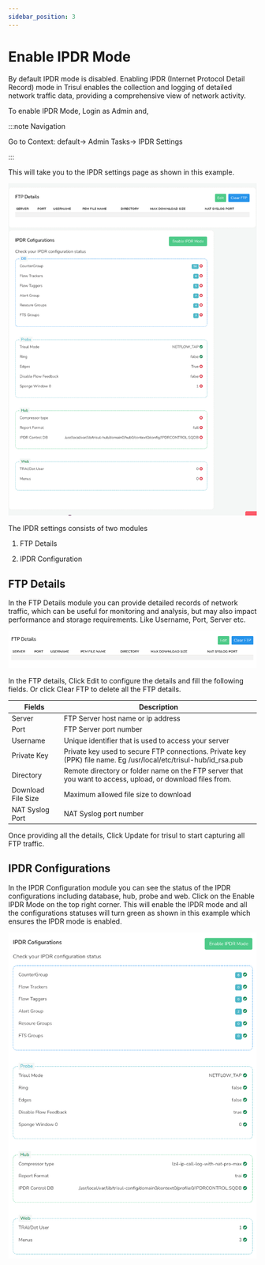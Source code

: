 ```yaml
---
sidebar_position: 3
---
```


# Enable IPDR Mode

By default IPDR mode is disabled. Enabling IPDR (Internet Protocol Detail Record) mode in Trisul enables the collection and logging of detailed network traffic data, providing a comprehensive view of network activity.

To enable IPDR Mode, Login as Admin and,

:::note Navigation

Go to Context: default-> Admin Tasks-> IPDR Settings

:::

This will take you to the IPDR settings page as shown in this example.

![](images/ipdrmodefullpage.png)

The IPDR settings consists of two modules

1. FTP Details

2. IPDR Configuration

## FTP Details

In the FTP Details module you can provide detailed records of network traffic, which can be useful for monitoring and analysis, but may also impact performance and storage requirements. Like Username, Port, Server etc.

![](images/ipdrmode1.png)

In the FTP details, Click Edit to configure the details and fill the following fields. Or click Clear FTP to delete all the FTP details.

| Fields             | Description                                                                                                      |
| ------------------ | ---------------------------------------------------------------------------------------------------------------- |
| Server             | FTP Server host name or ip address                                                                               |
| Port               | FTP Server port number                                                                                           |
| Username           | Unique identifier that is used to access your server                                                             |
| Private Key        | Private key used to secure FTP connections. Private key (PPK) file name. Eg /usr/local/etc/trisul-hub/id_rsa.pub |
| Directory          | Remote directory or folder name on the FTP server that you want to access, upload, or download files from.       |
| Download File Size | Maximum allowed file size to download                                                                            |
| NAT Syslog Port    | NAT Syslog port number                                                                                           |

Once providing all the details, Click Update for trisul to start capturing all FTP traffic.

## IPDR Configurations

In the IPDR Configuration module you can see the status of the IPDR configurations including database, hub, probe and web. Click on the Enable IPDR Mode on the top right corner. This will enable the IPDR mode and all the configurations statuses will turn green as shown in this example which ensures the IPDR mode is enabled.

![](images/ipdrmodeenable.png)

